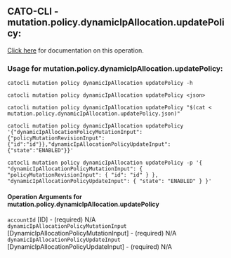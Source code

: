 
## CATO-CLI - mutation.policy.dynamicIpAllocation.updatePolicy:
[Click here](https://api.catonetworks.com/documentation/#mutation-mutation.policy.dynamicIpAllocation.updatePolicy) for documentation on this operation.

### Usage for mutation.policy.dynamicIpAllocation.updatePolicy:

`catocli mutation policy dynamicIpAllocation updatePolicy -h`

`catocli mutation policy dynamicIpAllocation updatePolicy <json>`

`catocli mutation policy dynamicIpAllocation updatePolicy "$(cat < mutation.policy.dynamicIpAllocation.updatePolicy.json)"`

`catocli mutation policy dynamicIpAllocation updatePolicy '{"dynamicIpAllocationPolicyMutationInput":{"policyMutationRevisionInput":{"id":"id"}},"dynamicIpAllocationPolicyUpdateInput":{"state":"ENABLED"}}'`

`catocli mutation policy dynamicIpAllocation updatePolicy -p '{
    "dynamicIpAllocationPolicyMutationInput": {
        "policyMutationRevisionInput": {
            "id": "id"
        }
    },
    "dynamicIpAllocationPolicyUpdateInput": {
        "state": "ENABLED"
    }
}'`


#### Operation Arguments for mutation.policy.dynamicIpAllocation.updatePolicy ####

`accountId` [ID] - (required) N/A    
`dynamicIpAllocationPolicyMutationInput` [DynamicIpAllocationPolicyMutationInput] - (required) N/A    
`dynamicIpAllocationPolicyUpdateInput` [DynamicIpAllocationPolicyUpdateInput] - (required) N/A    
